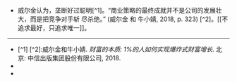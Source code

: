 - 威尔金认为，垄断好过聪明[^1]。“商业策略的最终成就并不是公司的发展壮大，而是把竞争对手斩 尽杀绝。” (威尔金 和 牛小婧, 2018, p. 323) [^2]。[[不追求最好，只追求唯一]]。
- ----
- [^1] [^2]:威尔金和牛小婧. *财富的本质: 1%的人如何实现爆炸式财富增长*. 北京: 中信出版集团股份有限公司, 2018.
-
-